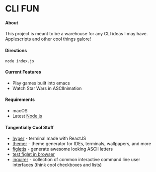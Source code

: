 # **CLI FUN**

#### About

This project is meant to be a warehouse for any CLI ideas I may have.
Applescripts and other cool things galore!

#### Directions

`node index.js`

#### Current Features

* Play games built into emacs
* Watch Star Wars in ASCIInimation

#### Requirements

* macOS
* Latest [Node.js](https://nodejs.org/)

#### Tangentially Cool Stuff

* [hyper](https://hyper.is/) - terminal made with ReactJS
* [themer](https://github.com/mjswensen/themer) - theme generator for IDEs,
  terminals, wallpapers, and more
* [figletjs](https://github.com/patorjk/figlet.js) - generate awesome looking
  ASCII letters
* [test figlet in browser](http://patorjk.com/software/taag/#p=display&f=ANSI%20Shadow&t=Hello%20%3A)
* [inquirer](https://github.com/SBoudrias/Inquirer.js) - collection of common
  interactive command line user interfaces (think cool checkboxes and lists)
